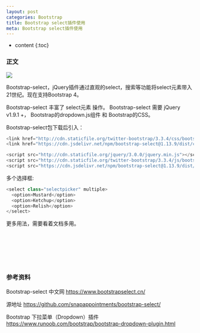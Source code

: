 ```yaml
---
layout: post
categories: Bootstrap
title: Bootstrap select插件使用
meta: Bootstrap select插件使用
---
```

* content
{:toc}

### 正文

![]({{site.baseurl}}/images/20210112/20210112145341.png)

Bootstrap-select，jQuery插件通过直观的select，搜索等功能将select元素带入21世纪。现在支持Bootstrap 4。

Bootstrap-select 丰富了 select元素 操作。
Bootstrap-select 需要 jQuery v1.9.1 +， Bootstrap的dropdown.js组件 和 Bootstrap的CSS。

Bootstrap-select包下载后引入：
```javascript
<link href="http://cdn.staticfile.org/twitter-bootstrap/3.3.4/css/bootstrap.min.css" rel="stylesheet">
<link href="https://cdn.jsdelivr.net/npm/bootstrap-select@1.13.9/dist/css/bootstrap-select.min.css" rel="stylesheet">

<script src="http://cdn.staticfile.org/jquery/3.0.0/jquery.min.js"></script>
<script src="http://cdn.staticfile.org/twitter-bootstrap/3.3.4/js/bootstrap.min.js"></script>
<script src="https://cdn.jsdelivr.net/npm/bootstrap-select@1.13.9/dist/js/bootstrap-select.min.js"></script>
```

多个选择框:
```javascript
<select class="selectpicker" multiple>
  <option>Mustard</option>
  <option>Ketchup</option>
  <option>Relish</option>
</select>
```

更多用法，需要看着文档多用。

<br/><br/><br/><br/><br/>
### 参考资料 

Bootstrap-select 中文网 <https://www.bootstrapselect.cn/>

源地址 <https://github.com/snapappointments/bootstrap-select/>

Bootstrap 下拉菜单（Dropdown）插件 <https://www.runoob.com/bootstrap/bootstrap-dropdown-plugin.html>

